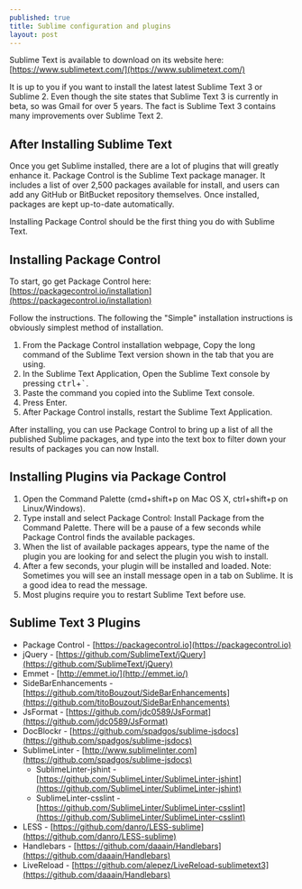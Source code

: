 ```yaml
---
published: true
title: Sublime configuration and plugins
layout: post
---
```

Sublime Text is available to download on its website here: [https://www.sublimetext.com/](https://www.sublimetext.com/)

It is up to you if you want to install the latest latest Sublime Text 3 or Sublime 2. Even though the site states that Sublime Text 3 is currently in beta, so was Gmail for over 5 years. The fact is Sublime Text 3 contains many improvements over Sublime Text 2.  


## After Installing Sublime Text

Once you get Sublime installed, there are a lot of plugins that will greatly enhance it. Package Control is the Sublime Text package manager. It includes a list of over 2,500 packages available for install, and users can add any GitHub or BitBucket repository themselves. Once installed, packages are kept up-to-date automatically.  

Installing Package Control should be the first thing you do with Sublime Text. 


## Installing Package Control

To start, go get Package Control here: [https://packagecontrol.io/installation](https://packagecontrol.io/installation)

Follow the instructions. The following the "Simple" installation instructions is obviously simplest method of installation.

1. From the Package Control installation webpage, Copy  the long command of the Sublime Text version shown in the tab that you are using.
2. In the Sublime Text Application, Open the Sublime Text console by pressing <kbd>ctrl</kbd>+<kbd>`</kbd>.
3. Paste the command you copied into the Sublime Text console.
4. Press Enter.
5. After Package Control installs, restart the Sublime Text Application.

After installing, you can use Package Control to bring up a list of all the published Sublime packages, and type into the text box to filter down your results of packages you can now Install.  


## Installing Plugins via Package Control

1. Open the Command Palette (cmd+shift+p  on Mac OS X, ctrl+shift+p on Linux/Windows).
2. Type install and select Package Control: Install Package from the Command Palette. There will be a pause of a few seconds while Package Control finds the available packages.
3. When the list of available packages appears, type the name of the plugin you are looking for and select the plugin you wish to install.
4. After a few seconds, your plugin will be installed and loaded. Note: Sometimes you will see an install message open in a tab on Sublime. It is a good idea to read the message.
5. Most plugins require you to restart Sublime Text before use.  


## Sublime Text 3 Plugins

- Package Control - [https://packagecontrol.io](https://packagecontrol.io)
- jQuery - [https://github.com/SublimeText/jQuery](https://github.com/SublimeText/jQuery)
- Emmet - [http://emmet.io/](http://emmet.io/)
- SideBarEnhancements - [https://github.com/titoBouzout/SideBarEnhancements](https://github.com/titoBouzout/SideBarEnhancements)
- JsFormat - [https://github.com/jdc0589/JsFormat](https://github.com/jdc0589/JsFormat)
- DocBlockr - [https://github.com/spadgos/sublime-jsdocs](https://github.com/spadgos/sublime-jsdocs)
- SublimeLinter - [http://www.sublimelinter.com](https://github.com/spadgos/sublime-jsdocs)
    * SublimeLinter-jshint - [https://github.com/SublimeLinter/SublimeLinter-jshint](https://github.com/SublimeLinter/SublimeLinter-jshint)
    * SublimeLinter-csslint - [https://github.com/SublimeLinter/SublimeLinter-csslint](https://github.com/SublimeLinter/SublimeLinter-csslint)
- LESS - [https://github.com/danro/LESS-sublime](https://github.com/danro/LESS-sublime)
- Handlebars - [https://github.com/daaain/Handlebars](https://github.com/daaain/Handlebars)
- LiveReload - [https://github.com/alepez/LiveReload-sublimetext3](https://github.com/daaain/Handlebars)
